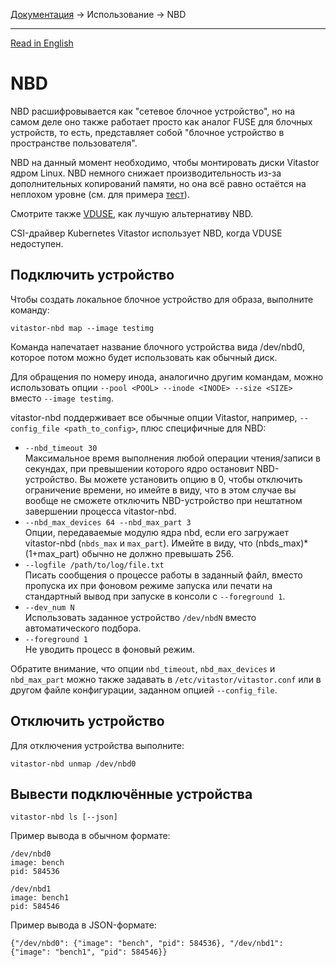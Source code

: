 [Документация](../../README-ru.md#документация) → Использование → NBD

-----

[Read in English](nbd.en.md)

# NBD

NBD расшифровывается как "сетевое блочное устройство", но на самом деле оно также
работает просто как аналог FUSE для блочных устройств, то есть, представляет собой
"блочное устройство в пространстве пользователя".

NBD на данный момент необходимо, чтобы монтировать диски Vitastor ядром Linux.
NBD немного снижает производительность из-за дополнительных копирований памяти,
но она всё равно остаётся на неплохом уровне (см. для примера [тест](../performance/comparison1.ru.md#vitastor-0-4-0-nbd)).

Смотрите также [VDUSE](qemu.ru.md#vduse), как лучшую альтернативу NBD.

CSI-драйвер Kubernetes Vitastor использует NBD, когда VDUSE недоступен.

## Подключить устройство

Чтобы создать локальное блочное устройство для образа, выполните команду:

```
vitastor-nbd map --image testimg
```

Команда напечатает название блочного устройства вида /dev/nbd0, которое потом можно
будет использовать как обычный диск.

Для обращения по номеру инода, аналогично другим командам, можно использовать опции
`--pool <POOL> --inode <INODE> --size <SIZE>` вместо `--image testimg`.

vitastor-nbd поддерживает все обычные опции Vitastor, например, `--config_file <path_to_config>`,
плюс специфичные для NBD:

* `--nbd_timeout 30` \
  Максимальное время выполнения любой операции чтения/записи в секундах, при
  превышении которого ядро остановит NBD-устройство. Вы можете установить опцию
  в 0, чтобы отключить ограничение времени, но имейте в виду, что в этом случае
  вы вообще не сможете отключить NBD-устройство при нештатном завершении процесса
  vitastor-nbd.
* `--nbd_max_devices 64 --nbd_max_part 3` \
  Опции, передаваемые модулю ядра nbd, если его загружает vitastor-nbd
  (`nbds_max` и `max_part`). Имейте в виду, что (nbds_max)*(1+max_part)
  обычно не должно превышать 256.
* `--logfile /path/to/log/file.txt` \
  Писать сообщения о процессе работы в заданный файл, вместо пропуска их
  при фоновом режиме запуска или печати на стандартный вывод при запуске
  в консоли с `--foreground 1`.
* `--dev_num N` \
  Использовать заданное устройство `/dev/nbdN` вместо автоматического подбора.
* `--foreground 1` \
  Не уводить процесс в фоновый режим.

Обратите внимание, что опции `nbd_timeout`, `nbd_max_devices` и `nbd_max_part` можно
также задавать в `/etc/vitastor/vitastor.conf` или в другом файле конфигурации,
заданном опцией `--config_file`.

## Отключить устройство

Для отключения устройства выполните:

```
vitastor-nbd unmap /dev/nbd0
```

## Вывести подключённые устройства

```
vitastor-nbd ls [--json]
```

Пример вывода в обычном формате:

```
/dev/nbd0
image: bench
pid: 584536

/dev/nbd1
image: bench1
pid: 584546
```

Пример вывода в JSON-формате:

```
{"/dev/nbd0": {"image": "bench", "pid": 584536}, "/dev/nbd1": {"image": "bench1", "pid": 584546}}
```
